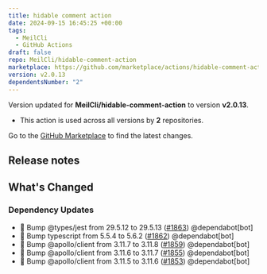 ```yaml
---
title: hidable comment action
date: 2024-09-15 16:45:25 +00:00
tags:
  - MeilCli
  - GitHub Actions
draft: false
repo: MeilCli/hidable-comment-action
marketplace: https://github.com/marketplace/actions/hidable-comment-action
version: v2.0.13
dependentsNumber: "2"
---
```



Version updated for **MeilCli/hidable-comment-action** to version **v2.0.13**.
- This action is used across all versions by **2** repositories.

Go to the [GitHub Marketplace](https://github.com/marketplace/actions/hidable-comment-action) to find the latest changes.

## Release notes

## What's Changed
### Dependency Updates
- :green_book: Bump @types/jest from 29.5.12 to 29.5.13 ([#1863](https://github.com/MeilCli/hidable-comment-action/pull/1863)) @dependabot[bot]
- :green_book: Bump typescript from 5.5.4 to 5.6.2 ([#1862](https://github.com/MeilCli/hidable-comment-action/pull/1862)) @dependabot[bot]
- :green_book: Bump @apollo/client from 3.11.7 to 3.11.8 ([#1859](https://github.com/MeilCli/hidable-comment-action/pull/1859)) @dependabot[bot]
- :green_book: Bump @apollo/client from 3.11.6 to 3.11.7 ([#1855](https://github.com/MeilCli/hidable-comment-action/pull/1855)) @dependabot[bot]
- :green_book: Bump @apollo/client from 3.11.5 to 3.11.6 ([#1853](https://github.com/MeilCli/hidable-comment-action/pull/1853)) @dependabot[bot]
